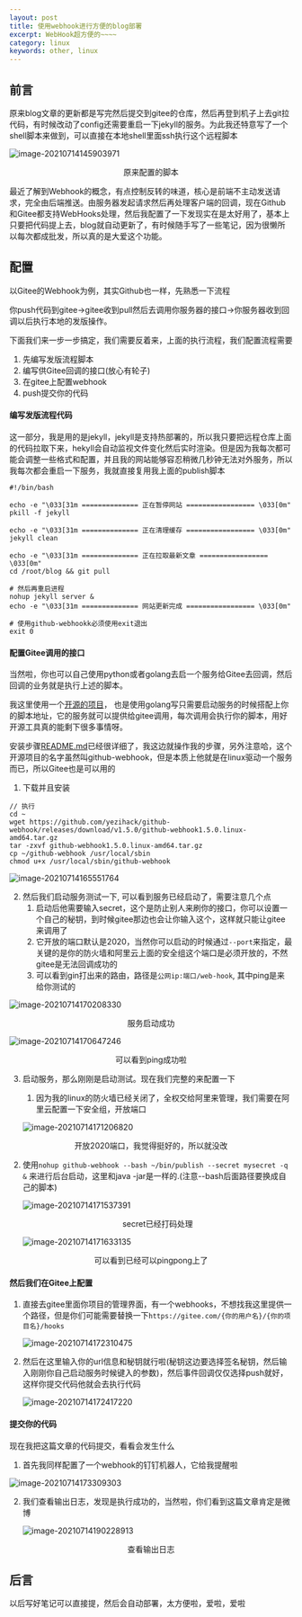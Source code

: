 ```yaml
---
layout: post
title: 使用webhook进行方便的blog部署
excerpt: WebHook超方便的~~~~
category: linux
keywords: other, linux
---
```


## 前言

原来blog文章的更新都是写完然后提交到gitee的仓库，然后再登到机子上去git拉代码，有时候改动了config还需要重启一下jekyll的服务。为此我还特意写了一个shell脚本来做到，可以直接在本地shell里面ssh执行这个远程脚本

![image-20210714145903971](https://mypicgogo.oss-cn-hangzhou.aliyuncs.com/tuchuang20210714145904.png)

<center>原来配置的脚本</center>

最近了解到Webhook的概念，有点控制反转的味道，核心是前端不主动发送请求，完全由后端推送。由服务器发起请求然后再处理客户端的回调，现在Github和Gitee都支持WebHooks处理，然后我配置了一下发现实在是太好用了，基本上只要把代码提上去，blog就自动更新了，有时候随手写了一些笔记，因为很懒所以每次都成批发，所以真的是大爱这个功能。



## 配置

以Gitee的Webhook为例，其实Github也一样，先熟悉一下流程

你push代码到gitee->gitee收到pull然后去调用你服务器的接口->你服务器收到回调以后执行本地的发版操作。

下面我们来一步一步搞定，我们需要反着来，上面的执行流程，我们配置流程需要

1. 先编写发版流程脚本
2. 编写供Gitee回调的接口(放心有轮子)
3. 在gitee上配置webhook
4. push提交你的代码

#### 编写发版流程代码

这一部分，我是用的是jekyll，jekyll是支持热部署的，所以我只要把远程仓库上面的代码拉取下来，hekyll会自动监视文件变化然后实时渲染。但是因为我每次都可能会调整一些格式和配置，并且我的网站能够容忍稍微几秒钟无法对外服务，所以我每次都会重启一下服务，我就直接复用我上面的publish脚本

```shell
#!/bin/bash

echo -e "\033[31m ============== 正在暂停网站 ================= \033[0m"
pkill -f jekyll

echo -e "\033[31m ============== 正在清理缓存 ================= \033[0m"
jekyll clean

echo -e "\033[31m ============== 正在拉取最新文章 ================= \033[0m"
cd /root/blog && git pull

# 然后再重启进程
nohup jekyll server &
echo -e "\033[31m ============== 网站更新完成 ================= \033[0m"

# 使用github-webhookk必须使用exit退出
exit 0
```

#### 配置Gitee调用的接口

当然啦，你也可以自己使用python或者golang去启一个服务给Gitee去回调，然后回调的业务就是执行上述的脚本。

我这里使用一个[开源的项目](https://github.com/yezihack/github-webhook)， 也是使用golang写只需要启动服务的时候搭配上你的脚本地址，它的服务就可以提供给gitee调用，每次调用会执行你的脚本，用好开源工具真的能剩下很多事情呀。

安装步骤[README.md](https://github.com/yezihack/github-webhook#readme)已经很详细了，我这边就操作我的步骤，另外注意哈，这个开源项目的名字虽然叫github-webhook，但是本质上他就是在linux驱动一个服务而已，所以Gitee也是可以用的

1. 下载并且安装

```shell
// 执行
cd ~
wget https://github.com/yezihack/github-webhook/releases/download/v1.5.0/github-webhook1.5.0.linux-amd64.tar.gz
tar -zxvf github-webhook1.5.0.linux-amd64.tar.gz
cp ~/github-webhook /usr/local/sbin
chmod u+x /usr/local/sbin/github-webhook
```

![image-20210714165551764](https://mypicgogo.oss-cn-hangzhou.aliyuncs.com/tuchuang20210714165551.png)

2. 然后我们启动服务测试一下, 可以看到服务已经启动了，需要注意几个点
   1. 启动后他需要输入secret，这个是防止别人来刷你的接口，你可以设置一个自己的秘钥，到时候gitee那边也会让你输入这个，这样就只能让gitee来调用了
   2. 它开放的端口默认是2020，当然你可以启动的时候通过```--port```来指定，最关键的是你的防火墙和阿里云上面的安全组这个端口是必须开放的，不然gitee是无法回调成功的
   3. 可以看到gin打出来的路由，路径是```公网ip:端口/web-hook```, 其中ping是来给你测试的

![image-20210714170208330](https://mypicgogo.oss-cn-hangzhou.aliyuncs.com/tuchuang20210714170208.png)

<center>服务启动成功</center>

![image-20210714170647246](https://mypicgogo.oss-cn-hangzhou.aliyuncs.com/tuchuang20210714170647.png)

<center>可以看到ping成功啦</center>

3. 启动服务，那么刚刚是启动测试。现在我们完整的来配置一下

   1. 因为我的linux的防火墙已经关闭了，全权交给阿里来管理，我们需要在阿里云配置一下安全组，开放端口

   ![image-20210714171206820](https://mypicgogo.oss-cn-hangzhou.aliyuncs.com/tuchuang20210714171206.png)

<center>开放2020端口，我觉得挺好的，所以就没改</center>

  2. 使用```nohup github-webhook --bash ~/bin/publish --secret mysecret -q &``` 来进行后台启动，这里和java -jar是一样的.(注意--bash后面路径要换成自己的脚本)

     ![image-20210714171537391](https://mypicgogo.oss-cn-hangzhou.aliyuncs.com/tuchuang20210714171537.png)

     <center>secret已经打码处理</center>

     ![image-20210714171633135](https://mypicgogo.oss-cn-hangzhou.aliyuncs.com/tuchuang20210714171633.png)

<center>可以看到已经可以pingpong上了</center>

#### 然后我们在Gitee上配置

1. 直接去gitee里面你项目的管理界面，有一个webhooks，不想找我这里提供一个路径，但是你们可能需要替换一下```https://gitee.com/{你的用户名}/{你的项目名}/hooks```

   ![image-20210714172310475](https://mypicgogo.oss-cn-hangzhou.aliyuncs.com/tuchuang20210714172310.png)

2. 然后在这里输入你的url信息和秘钥就行啦(秘钥这边要选择签名秘钥，然后输入刚刚你自己启动服务时候键入的参数)，然后事件回调仅仅选择push就好，这样你提交代码他就会去执行代码

   ![image-20210714172417220](https://mypicgogo.oss-cn-hangzhou.aliyuncs.com/tuchuang20210714172417.png)

#### 提交你的代码

现在我把这篇文章的代码提交，看看会发生什么

1. 首先我同样配置了一个webhook的钉钉机器人，它给我提醒啦

![image-20210714173309303](https://mypicgogo.oss-cn-hangzhou.aliyuncs.com/tuchuang20210714173309.png)

2. 我们查看输出日志，发现是执行成功的，当然啦，你们看到这篇文章肯定是微博

   ![image-20210714190228913](https://mypicgogo.oss-cn-hangzhou.aliyuncs.com/tuchuang20210714190228.png)

<center>查看输出日志</center>



## 后言

以后写好笔记可以直接提，然后会自动部署，太方便啦，爱啦，爱啦